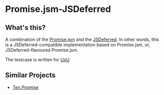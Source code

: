 # Promise.jsm-JSDeferred

## What's this?

A combination of the [Promise.jsm](https://developer.mozilla.org/ja/docs/Mozilla/JavaScript_code_modules/Promise.jsm) and the [JSDeferred](https://github.com/cho45/jsdeferred). In other words, this is a JSDeferred-compatible implementation based on Promise.jsm, or, JSDeferred-flavoured Promise.jsm.

The testcase is written for [UxU](https://github.com/clear-code/uxu).

## Similar Projects

 * [Ten.Promise](https://github.com/nobuoka/Ten.Promise)
